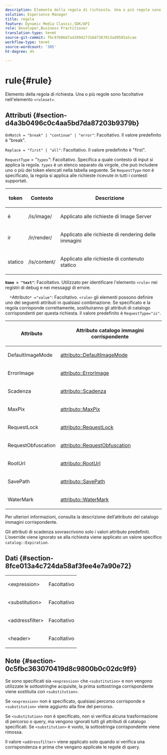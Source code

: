```yaml
---
description: Elemento della regola di richiesta. Una o più regole sono facoltative nell'elemento <ruleset> .
solution: Experience Manager
title: regola
feature: Dynamic Media Classic,SDK/API
role: Developer,Business Practitioner
translation-type: tm+mt
source-git-commit: f6c97606d7a4209427316d7367013ad9585a5cae
workflow-type: tm+mt
source-wordcount: '305'
ht-degree: 4%

---
```



# rule{#rule}

Elemento della regola di richiesta. Una o più regole sono facoltative nell&#39;elemento `<ruleset>`.

## Attributi {#section-d4a3b0496c0c4aa5bd7da87203b9379b}

`OnMatch = "break" | "continue" | "error"`: Facoltativo. Il valore predefinito è &quot;break&quot;.

`Replace = "first" | "all"`: Facoltativo. Il valore predefinito è &quot;first&quot;.

`RequestType` =  *&quot;`types`&quot;*: Facoltativo. Specifica a quale contesto di input si applica la regola. *`types`* è un elenco separato da virgole, che può includere uno o più dei token elencati nella tabella seguente. Se `RequestType` non è specificato, la regola si applica alle richieste ricevute in tutti i contesti supportati.

<table id="table_4935E1ED03624DA6AF3F8DC9AAA10237"> 
 <thead> 
  <tr> 
   <th class="entry"> <p><b>token</b> </p> </th> 
   <th class="entry"> <p><b>Contesto</b> </p> </th> 
   <th class="entry"> <p><b>Descrizione</b> </p> </th> 
  </tr> 
 </thead>
 <tbody> 
  <tr> 
   <td> <p> <span class="codeph"> è</span> </p> </td> 
   <td> <p> <span class="filepath"> /is/image/</span> </p> </td> 
   <td> <p>Applicato alle richieste di Image Server </p> </td> 
  </tr> 
  <tr> 
   <td> <p> <span class="codeph"> ir</span> </p> </td> 
   <td> <p> <span class="filepath"> /ir/render/</span> </p> </td> 
   <td> <p>Applicato alle richieste di rendering delle immagini </p> </td> 
  </tr> 
  <tr> 
   <td> <p> <span class="codeph"> statico</span> </p> </td> 
   <td> <p> <span class="filepath"> /is/content/</span> </p> </td> 
   <td> <p>Applicato alle richieste di contenuto statico </p> </td> 
  </tr> 
 </tbody> 
</table>

**`Name = "text"`**: Facoltativo. Utilizzato per identificare l&#39;elemento `<rule>` nei registri di debug e nei messaggi di errore.

`  *`Attributo`* ="value"`: Facoltativo. `<rule>` gli elementi possono definire uno dei seguenti attributi in qualsiasi combinazione. Se specificato e la regola corrisponde correttamente, sostituiranno gli attributi di catalogo corrispondenti per questa richiesta. Il valore predefinito è `RequestType="is"`.

<table id="table_67AED5BEADDF4DAC99B5EF46438C1ABC"> 
 <thead> 
  <tr> 
   <th class="entry"> <b> <span class="varname"> Attributo  </span> </b> </th> 
   <th class="entry"> <p>Attributo catalogo immagini corrispondente </p> </th> 
  </tr> 
 </thead>
 <tbody> 
  <tr> 
   <td> <p> <span class="codeph"> DefaultImageMode</span> </p> </td> 
   <td> <p><a href="../../../../../is-api/image-catalog/image-serving-api-ref/c-image-catalog-reference/c-attributes-reference/r-defaultimagemode.md#reference-8a996af162f84e46bbe9e6e0d4e26782" type="reference" format="dita" scope="local"> attributo::DefaultImageMode</a> </p> </td> 
  </tr> 
  <tr> 
   <td> <p> <span class="codeph"> ErrorImage</span> </p> </td> 
   <td> <p><a href="../../../../../is-api/image-catalog/image-serving-api-ref/c-image-catalog-reference/c-attributes-reference/r-errorimage.md#reference-c494d5d8b2584fe3800f35baabd0292c" type="reference" format="dita" scope="local"> attributo::ErrorImage</a> </p> </td> 
  </tr> 
  <tr> 
   <td> <p> <span class="codeph"> Scadenza</span> </p> </td> 
   <td> <p> <a href="../../../../../is-api/image-catalog/image-serving-api-ref/c-image-catalog-reference/c-attributes-reference/r-expiration.md#reference-a0bf4686425d4e00b8014c4950fb62b7" type="reference" format="dita" scope="local"> attributo::Scadenza</a> </p> </td> 
  </tr> 
  <tr> 
   <td> <p> <span class="codeph"> MaxPix</span> </p> </td> 
   <td> <p><a href="../../../../../is-api/image-catalog/image-serving-api-ref/c-image-catalog-reference/c-attributes-reference/r-maxpix.md#reference-e167d396ac794079ba8b5e6eb16eeda5" type="reference" format="dita" scope="local"> attributo::MaxPix  </a> </p> </td> 
  </tr> 
  <tr> 
   <td> <p> <span class="codeph"> RequestLock</span> </p> </td> 
   <td> <p> <a href="../../../../../is-api/image-catalog/image-serving-api-ref/c-image-catalog-reference/c-attributes-reference/r-requestlock.md#reference-8bbe2f581be847d3b9fa123e8e5e94b0" type="reference" format="dita" scope="local"> attributo::RequestLock</a> </p> </td> 
  </tr> 
  <tr> 
   <td> <p> <span class="codeph"> RequestObfuscation</span> </p> </td> 
   <td> <p> <a href="../../../../../is-api/image-catalog/image-serving-api-ref/c-image-catalog-reference/c-attributes-reference/r-requestobfuscation.md#reference-730a3330253343f893419ebd52baf0bd" type="reference" format="dita" scope="local"> attributo::RequestObfuscation</a> </p> </td> 
  </tr> 
  <tr> 
   <td> <p> <span class="codeph"> RootUrl</span> </p> </td> 
   <td> <p> <a href="../../../../../is-api/image-catalog/image-serving-api-ref/c-image-catalog-reference/c-attributes-reference/r-rooturl.md#reference-3b0e43881020409cbe642366913cf137" type="reference" format="dita" scope="local"> attributo::RootUrl</a> </p> </td> 
  </tr> 
  <tr> 
   <td> <p> <span class="codeph"> SavePath</span> </p> </td> 
   <td> <p> <a href="../../../../../is-api/image-catalog/image-serving-api-ref/c-image-catalog-reference/c-attributes-reference/r-savepath.md#reference-9c4686dc153b41d8a0751cde83615432" type="reference" format="dita" scope="local"> attributo::SavePath</a> </p> </td> 
  </tr> 
  <tr> 
   <td> <p> <span class="codeph"> WaterMark</span> </p> </td> 
   <td> <p><a href="../../../../../is-api/image-catalog/image-serving-api-ref/c-image-catalog-reference/c-attributes-reference/r-watermark.md#reference-942b50acb2dd43a5ae498dc41ea9ac9b" type="reference" format="dita" scope="local"> attributo::WaterMark</a> </p> </td> 
  </tr> 
 </tbody> 
</table>

Per ulteriori informazioni, consulta la descrizione dell’attributo del catalogo immagini corrispondente.

Gli attributi di scadenza sovrascrivono solo i valori attributo predefiniti. L’override viene ignorato se alla richiesta viene applicato un valore specifico `catalog::Expiration`.

## Dati {#section-8fce013a4c724da58af3fee4e7a90e72}

<table id="simpletable_4F1C03671DA942A3A332B2C686A63C52"> 
 <tr class="strow"> 
  <td class="stentry"> <p><span class="codeph"> &lt;expression&gt;</span> </p></td> 
  <td class="stentry"> <p>Facoltativo </p></td> 
 </tr> 
 <tr class="strow"> 
  <td class="stentry"> <p><span class="codeph"> &lt;substitution&gt;</span> </p></td> 
  <td class="stentry"> <p>Facoltativo </p></td> 
 </tr> 
 <tr class="strow"> 
  <td class="stentry"> <p><span class="codeph"> &lt;addressfilter&gt;</span> </p></td> 
  <td class="stentry"> <p>Facoltativo </p></td> 
 </tr> 
 <tr class="strow"> 
  <td class="stentry"> <p><span class="codeph"> &lt;header&gt;</span> </p></td> 
  <td class="stentry"> <p>Facoltativo </p></td> 
 </tr> 
</table>

## Note {#section-0c5fbc363070419d8c9800b0c02dc9f9}

Se sono specificati sia `<expression>` che `<substitution>` e non vengono utilizzate le sottostringhe acquisite, la prima sottostringa corrispondente viene sostituita con `<substitution>`.

Se `<expression>` non è specificato, qualsiasi percorso corrisponde e `<substitution>` viene aggiunto alla fine del percorso.

Se `<substitution>` non è specificato, non si verifica alcuna trasformazione di percorso o query, ma vengono ignorati tutti gli attributi di catalogo specificati. Se `<substitution>` è vuoto, la sottostringa corrispondente viene rimossa.

Il valore `<addressfilter>` viene applicato solo quando si verifica una corrispondenza e prima che vengano applicate le regole di query.
